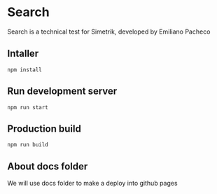 # Search

Search is a technical test for Simetrik, developed by Emiliano Pacheco

## Intaller

```
npm install
```

## Run development server

```
npm run start
```

## Production build

```
npm run build
```

## About docs folder

We will use docs folder to make a deploy into github pages